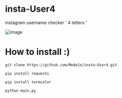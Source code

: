 # insta-User4
instagram username checker ' 4 letters '

![image](https://github.com/Mede1x/insta-User4/assets/112403755/8cba89e7-a462-4716-9e0d-1e80f04d6330)

# How to install :)
```
git clone https://github.com/Mede1x/insta-User4.git
```
```
pip install requests
```
```
pip install termcolor
```
```
python main.py
```
